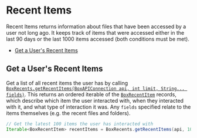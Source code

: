 Recent Items
============

Recent Items returns information about files that have been accessed by a user not long ago. It keeps track of items
that were accessed either in the last 90 days or the last 1000 items accessed (both conditions must be met).

<!-- START doctoc generated TOC please keep comment here to allow auto update -->
<!-- DON'T EDIT THIS SECTION, INSTEAD RE-RUN doctoc TO UPDATE -->


- [Get a User's Recent Items](#get-a-users-recent-items)

<!-- END doctoc generated TOC please keep comment here to allow auto update -->


Get a User's Recent Items
-------------------------

Get a list of all recent items the user has by calling
[`BoxRecents.getRecentItems(BoxAPIConnection api, int limit, String... fields)`][get-recents].
This returns an ordered iterable of the [`BoxRecentItem`][recent-item] records,
which describe which item the user interacted with, when they interacted with it,
and what type of interaction it was.  Any `fields` specified relate to the items
themselves (e.g. the recent files and folders).

```java
// Get the latest 100 items the user has interacted with
Iterable<BoxRecentItem> recentItems = BoxRecents.getRecentItems(api, 100);
```

[get-recents]: http://opensource.box.com/box-java-sdk/javadoc/com/box/sdk/BoxRecents.html#getRecentItems-com.box.sdk.BoxAPIConnection-int-java.lang.String...-
[recent-item]: http://opensource.box.com/box-java-sdk/javadoc/com/box/sdk/BoxRecentItem.html
